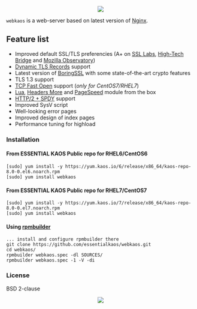 <p align="center"><a href="#readme"><img src="https://gh.kaos.io/webkaos.svg"/></a></p>

`webkaos` is a web-server based on latest version of [Nginx](http://nginx.org).

## Feature list

* Improved default SSL/TLS preferencies (A+ on [SSL Labs](https://www.ssllabs.com/ssltest/analyze.html?d=essentialkaos.com), [High-Tech Bridge](https://www.htbridge.com/ssl/?id=ZyvSBsIr) and [Mozilla Observatory](https://observatory.mozilla.org/analyze.html?host=essentialkaos.com))
* [Dynamic TLS Records](https://blog.cloudflare.com/optimizing-tls-over-tcp-to-reduce-latency/) support
* Latest version of [BoringSSL](https://boringssl.googlesource.com/boringssl/) with some state-of-the-art crypto features
* TLS 1.3 support
* [TCP Fast Open](https://en.wikipedia.org/wiki/TCP_Fast_Open) support (_only for CentOS7/RHEL7_)
* [Lua](https://github.com/openresty/lua-nginx-module), [Headers More](https://github.com/openresty/headers-more-nginx-module) and [PageSpeed](https://github.com/pagespeed/ngx_pagespeed) module from the box
* [HTTP/2 + SPDY](https://blog.cloudflare.com/open-sourcing-our-nginx-http-2-spdy-code/) support
* Improved SysV script
* Well-looking error pages
* Improved design of index pages
* Performance tuning for highload

### Installation

#### From ESSENTIAL KAOS Public repo for RHEL6/CentOS6

````
[sudo] yum install -y https://yum.kaos.io/6/release/x86_64/kaos-repo-8.0-0.el6.noarch.rpm
[sudo] yum install webkaos
````

#### From ESSENTIAL KAOS Public repo for RHEL7/CentOS7

````
[sudo] yum install -y https://yum.kaos.io/7/release/x86_64/kaos-repo-8.0-0.el7.noarch.rpm
[sudo] yum install webkaos
````

#### Using [rpmbuilder](https://github.com/essentialkaos/rpmbuilder)

````
... install and configure rpmbuilder there
git clone https://github.com/essentialkaos/webkaos.git
cd webkaos/
rpmbuilder webkaos.spec -dl SOURCES/
rpmbuilder webkaos.spec -1 -V -di
````

### License

BSD 2-clause

<p align="center"><a href="https://essentialkaos.com"><img src="https://gh.kaos.io/ekgh.svg"/></a></p>
